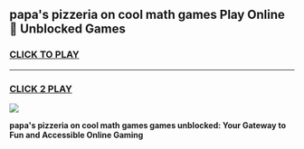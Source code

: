 
## papa's pizzeria on cool math games Play Online 👋 Unblocked Games
<h3>
<a href="https://news.freeplayer.one?title=papa's_pizzeria_on_cool_math_games&ref=17CMG">CLICK TO PLAY</a></h3>
<hr>

<h3>
<a href="https://news.freeplayer.one?title=papa's_pizzeria_on_cool_math_games&ref=17CMG">CLICK 2 PLAY</a>
  
</h3>

<a href="https://news.freeplayer.one?title=papa's_pizzeria_on_cool_math_games&ref=17CMG/"><img src="https://clearcache.store/games.png"></a>


**papa's pizzeria on cool math games games unblocked: Your Gateway to Fun and Accessible Online Gaming**

